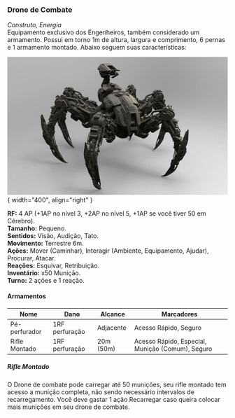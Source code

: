 ### Drone de Combate


_Construto, Energia_  
Equipamento exclusivo dos Engenheiros, também considerado um armamento. Possui em torno 1m de altura, largura e comprimento, 6 pernas e 1 armamento montado. Abaixo seguem suas características:

![Drone de Combate](../../images/human/combat_drone.jpg){ width="400", align="right" }

**RF:** 4 AP (+1AP no nível 3, +2AP no nível 5, +1AP se você tiver 50 em Cérebro).  
**Tamanho:** Pequeno.    
**Sentidos:** Visão, Audição, Tato.    
**Movimento:** Terrestre 6m.    
**Ações:** Mover (Caminhar), Interagir (Ambiente, Equipamento, Ajudar), Procurar, Atacar.  
**Reações:** Esquivar, Retribuição.  
**Inventário:** x50 Munição.  
**Turno:** 2 ações e 1 reação.  

#### Armamentos

| Nome          | Dano           | Alcance   | Marcadores                                       |
| ------------- | -------------- | --------- | ------------------------------------------------ |
| Pé-perfurador | 1RF perfuração | Adjacente | Acesso Rápido, Seguro                            |
| Rifle Montado | 1RF perfuração | 20m (50m) | Acesso Rápido, Especial, Munição (Comum), Seguro |

##### Rifle Montado
O Drone de combate pode carregar até 50 munições, seu rifle montado tem acesso a munição completa, não sendo necessário intervalos de recarregamento. Você deve gastar 1 ação Recarregar caso queira colocar mais munições em seu drone de combate.